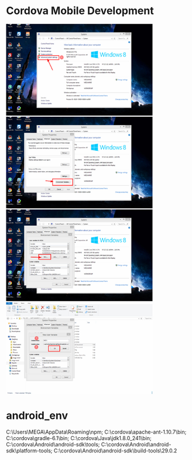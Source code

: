 # Cordova Mobile Development
<img src="images/bandicam 2020-11-16 16-42-56-808.jpg" width="400" height="250"><img src="images/bandicam 2020-11-16 16-43-16-194.jpg" width="400" height="250">
<br>
<img src="images/bandicam 2020-11-16 16-43-46-126.jpg" width="400" height="250"><img src="images/bandicam 2020-11-16 16-44-36-381.jpg" width="400" height="250"> 

# android_env
C:\Users\MEGA\AppData\Roaming\npm;
C:\cordova\apache-ant-1.10.7\bin;
C:\cordova\gradle-6.1\bin;
C:\cordova\Java\jdk1.8.0_241\bin;
C:\cordova\Android\android-sdk\tools;
C:\cordova\Android\android-sdk\platform-tools;
C:\cordova\Android\android-sdk\build-tools\29.0.2
